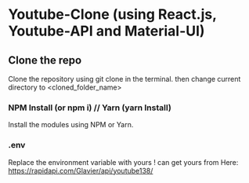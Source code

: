 # Youtube-Clone (using React.js, Youtube-API and Material-UI)


## Clone the repo

Clone the repository using git clone <repo name> in the terminal. 
then change current directory to <cloned_folder_name>

### NPM Install (or npm i) // Yarn (yarn Install)
Install the modules using NPM or Yarn.

### .env 
Replace the environment variable with yours 
! can get yours from Here: https://rapidapi.com/Glavier/api/youtube138/
